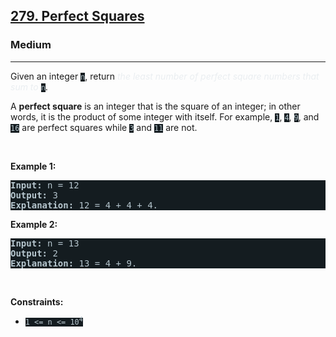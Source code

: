 <h2><a href="https://leetcode.com/problems/perfect-squares/">279. Perfect Squares</a></h2><h3>Medium</h3><hr><div><p>Given an integer <code style="background-color: rgb(20, 28, 32) !important; color: rgb(183, 198, 205) !important;">n</code>, return <em style="color: rgb(234, 238, 241) !important;">the least number of perfect square numbers that sum to</em> <code style="background-color: rgb(20, 28, 32) !important; color: rgb(183, 198, 205) !important;">n</code>.</p>

<p>A <strong>perfect square</strong> is an integer that is the square of an integer; in other words, it is the product of some integer with itself. For example, <code style="background-color: rgb(20, 28, 32) !important; color: rgb(183, 198, 205) !important;">1</code>, <code style="background-color: rgb(20, 28, 32) !important; color: rgb(183, 198, 205) !important;">4</code>, <code style="background-color: rgb(20, 28, 32) !important; color: rgb(183, 198, 205) !important;">9</code>, and <code style="background-color: rgb(20, 28, 32) !important; color: rgb(183, 198, 205) !important;">16</code> are perfect squares while <code style="background-color: rgb(20, 28, 32) !important; color: rgb(183, 198, 205) !important;">3</code> and <code style="background-color: rgb(20, 28, 32) !important; color: rgb(183, 198, 205) !important;">11</code> are not.</p>

<p>&nbsp;</p>
<p><strong class="example">Example 1:</strong></p>

<pre style="background-color: rgb(20, 28, 32) !important; color: rgb(182, 198, 206) !important;"><strong>Input:</strong> n = 12
<strong>Output:</strong> 3
<strong>Explanation:</strong> 12 = 4 + 4 + 4.
</pre>

<p><strong class="example">Example 2:</strong></p>

<pre style="background-color: rgb(20, 28, 32) !important; color: rgb(182, 198, 206) !important;"><strong>Input:</strong> n = 13
<strong>Output:</strong> 2
<strong>Explanation:</strong> 13 = 4 + 9.
</pre>

<p>&nbsp;</p>
<p><strong>Constraints:</strong></p>

<ul>
	<li><code style="background-color: rgb(20, 28, 32) !important; color: rgb(183, 198, 205) !important;">1 &lt;= n &lt;= 10<sup>4</sup></code></li>
</ul>
</div>